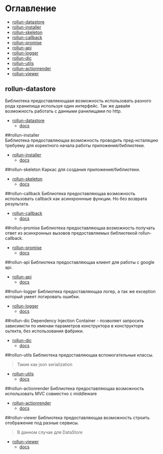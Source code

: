 # Оглавление


* [rollun-datastore](https://github.com/rollun-com/rollun-skeleton/blob/master/docs/Contents.md##%20rollun-datastore)
* [rollun-installer](https://github.com/rollun-com/rollun-skeleton/blob/master/docs/Contents.md##%20rollun-installer)
* [rollun-skeleton](https://github.com/rollun-com/rollun-skeleton/blob/master/docs/Contents.md##%20rollun-skeleton)
* [rollun-callback](https://github.com/rollun-com/rollun-skeleton/blob/master/docs/Contents.md##%20rollun-callback)
* [rollun-promise](https://github.com/rollun-com/rollun-skeleton/blob/master/docs/Contents.md##%20rollun-promise)
* [rollun-api](https://github.com/rollun-com/rollun-skeleton/blob/master/docs/Contents.md##%20rollun-api)
* [rollun-logger](https://github.com/rollun-com/rollun-skeleton/blob/master/docs/Contents.md##%20rollun-logger)
* [rollun-dic](https://github.com/rollun-com/rollun-skeleton/blob/master/docs/Contents.md##%20rollun-dic)
* [rollun-utils](https://github.com/rollun-com/rollun-skeleton/blob/master/docs/Contents.md##%20rollun-utils)
* [rollun-actionrender](https://github.com/rollun-com/rollun-skeleton/blob/master/docs/Contents.md##%20rollun-actionrender)
* [rollun-viewer](https://github.com/rollun-com/rollun-skeleton/blob/master/docs/Contents.md##%20rollun-viewer)


## rollun-datastore
Библиотека предоставляеющаая возможность использовать разного рода хранилища используя один интерфейс.
Так же давайя возможность работать с данными ранилищами по http.
* [rollun-datastore](https://github.com/rollun-com/rollun-datastore.git)
    * [docs](https://github.com/rollun-com/rollun-datastore/blob/master/docs)

##rollun-installer    
Библиотека предоставляющаа возможность проводить пред-нсталяцию требуему для коректного начала работы приложения/библиотеки.
* [rollun-installer](https://github.com/rollun-com/rollun-installer.git)
    * [docs](https://github.com/rollun-com/rollun-installer/blob/master/docs)

##rollun-skeleton
Каркас для создания приложения/библиотеки.
* [rollun-skeleton](https://github.com/rollun-com/rollun-skeleton.git)
    * [docs](https://github.com/rollun-com/rollun-skeleton/blob/master/docs)

##rollun-callback
Библиотека предоставляющаа возможность использовать callback как асинхроннные функции. Но без возврата результата.
* [rollun-callback](https://github.com/rollun-com/rollun-callback.git)
    * [docs](https://github.com/rollun-com/rollun-callback/blob/master/docs)

##rollun-promise
Библиотека предоставляющаа возможность получать ответ из асинхронных вызовов предоставляемых библиотекой rollun-callback.
* [rollun-promise](https://github.com/rollun-com/rollun-promise.git)
    * [docs](https://github.com/rollun-com/rollun-promise/blob/master/docs)

##rollun-api
Библиотека предоставляющаа клиент для работы с google api.
* [rollun-api](https://github.com/rollun-com/rollun-api.git)
    * [docs](https://github.com/rollun-com/rollun-api/blob/master/docs)

##rollun-logger
Библиотека предоставляющаа логер, а так же exception который умеет логировать ошибки.
* [rollun-logger](https://github.com/rollun-com/rollun-logger.git)
    * [docs](https://github.com/rollun-com/rollun-logger/blob/master/docs)

##rollun-dic
Dependency Injection Container - позволяет запросить зависимсти по именам параметров конструктора в конструкторе оьтекта, 
без использования фабрики.
* [rollun-dic](https://github.com/rollun-com/rollun-dic.git)
    * [docs](https://github.com/rollun-com/rollun-dic/blob/master/docs)

##rollun-utils
Библиотека предоставляющаа вспомогательные классы.
>Такие как json serialization 
* [rollun-utils](https://github.com/rollun-com/rollun-utils.git)
    * [docs](https://github.com/rollun-com/rollun-utils/blob/master/docs)

##rollun-actionrender
Библиотека предоставляющаа возможность использовать MVC совместно с middleware
* [rollun-actionrender](https://github.com/rollun-com/rollun-actionrender.git)
    * [docs](https://github.com/rollun-com/rollun-actionrender/blob/master/docs)

##rollun-viewer
Библиотека предоставляющаа возможность строить отображение под разные сервисы.
> В данном случае для DataStore
* [rollun-viewer](https://github.com/rollun-com/rollun-viewer.git)
    * [docs](https://github.com/rollun-com/rollun-viewer/blob/master/docs)

